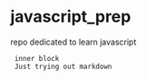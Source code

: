 # javascript_prep
repo dedicated to learn javascript
```this is the inner block
 inner block
 Just trying out markdown
```